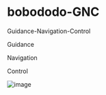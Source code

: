 # bobododo-GNC

Guidance-Navigation-Control

Guidance

Navigation

Control

![image](https://github.com/sjlszz/bobododo-GNC/blob/main/images/1.jpg)

